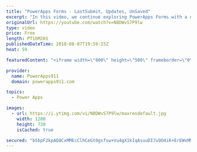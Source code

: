 ```yaml
---
title: "PowerApps Forms - LastSubmit, Updates, UnSaved"
excerpt: "In this video, we continue exploring PowerApps Forms with a deep dive into a couple of the more complex special properties. We talk about LastSubmit, Updates, and Unsaved and how to put them to use in your apps.   The start of the PowerApps Flow Series - https://www.youtube.com/watch?v=yT4gGVunU0o  PowerApps"
originalUrl: https://youtube.com/watch?v=N8DWvS7P9lw
type: video
price: Free
length: PT16M26S
publishedDateTime: 2018-08-07T19:59:15Z
heat: 59

featuredContent: "<iframe width=\"800\" height=\"500\" frameborder=\"0\" src=\"https://www.youtube.com/embed/N8DWvS7P9lw\" allow=\"accelerometer; autoplay; encrypted-media; gyroscope; picture-in-picture\" allowfullscreen></iframe>"

provider:
  name: PowerApps911
  domain: powerapps911.com

topics:
  - Power Apps

images:
  - url: https://i.ytimg.com/vi/N8DWvS7P9lw/maxresdefault.jpg
    width: 1280
    height: 720
    isCached: true

secured: "bSbpF2kpAQ8CxMMEcClhCeGt0gsfsw+Vu4gX1kIqAsuuDI7u9O4iK+ErEWvMMY3UblLzBysXib3Fqn4bUgEvYisLaBJIRWdwJAcDyBlj9JkOEo+v38/lfbu55S00sxro5FNqkS5x1comIBwnGeGXrF1ai2uHlGKrISS7h1c8Ko5lelU4lN7kjoxtnEU8CDPjDKlG+r7eS1+sKkM4A4KR6WFFFSgvMnpdbSHM7f86fNtRE4eFDweJ/jzoVkb/kptBuVvMCoMUwWxxQHoO3Fjc1muMoDR9blVvBiGTKIAR/DdeMxDQZlnJ3l/6F6/a9KswQ4GFeWcMciAU5w6G2UqfDjdgACbQodLokzRdWIz1m2FQ/xdfy6xGcRkXTXgqvKRZcIje+hRTLaSfuW26RPSMuwgJ2ybJEN5wpeJII+xHgAM=;+5dluEGtitYLT65frH8LWg=="
---
```


